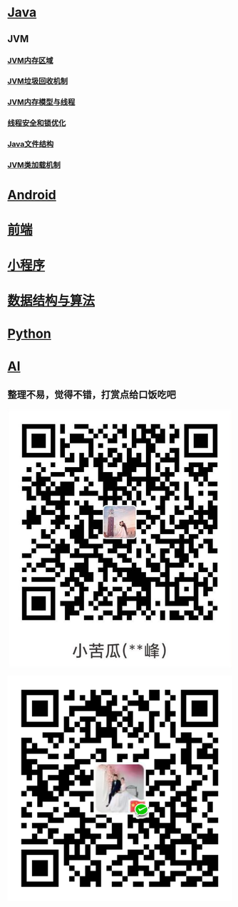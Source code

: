 # [Java](https://github.com/chaofengliu/FuckingTheCode/tree/main/Java)

## JVM

### [JVM内存区域](https://github.com/chaofengliu/LovingTheCode/blob/main/Java/JVM%E5%86%85%E5%AD%98%E5%8C%BA%E5%9F%9F.md)
### [JVM垃圾回收机制](https://github.com/chaofengliu/LovingTheCode/blob/main/Java/JVM%E7%B1%BB%E5%8A%A0%E8%BD%BD%E6%9C%BA%E5%88%B6.md)
### [JVM内存模型与线程](https://github.com/chaofengliu/LovingTheCode/blob/main/Java/JVM%E5%86%85%E5%AD%98%E6%A8%A1%E5%9E%8B%E4%B8%8E%E7%BA%BF%E7%A8%8B.md)
### [线程安全和锁优化](https://github.com/chaofengliu/LovingTheCode/blob/main/Java/%E7%BA%BF%E7%A8%8B%E5%AE%89%E5%85%A8%E5%92%8C%E9%94%81%E4%BC%98%E5%8C%96.md)
### [Java文件结构](https://github.com/chaofengliu/LovingTheCode/blob/main/Java/Java%E6%96%87%E4%BB%B6%E7%BB%93%E6%9E%84.md)
### [JVM类加载机制](https://github.com/chaofengliu/LovingTheCode/blob/main/Java/JVM%E7%B1%BB%E5%8A%A0%E8%BD%BD%E6%9C%BA%E5%88%B6.md)

# [Android](https://github.com/chaofengliu/FuckingTheCode/tree/main/Android)

# [前端](https://github.com/chaofengliu/FuckingTheCode/tree/main/%E5%89%8D%E7%AB%AF)

# [小程序](https://github.com/chaofengliu/FuckingTheCode/tree/main/%E5%B0%8F%E7%A8%8B%E5%BA%8F)

# [数据结构与算法](https://github.com/chaofengliu/LovingTheCode/tree/main/%E6%95%B0%E6%8D%AE%E7%BB%93%E6%9E%84%E4%B8%8E%E7%AE%97%E6%B3%95)

# [Python](https://github.com/chaofengliu/FuckingTheCode/tree/main/Python)

# [AI](https://github.com/chaofengliu/FuckingTheCode/tree/main/AI)



## 整理不易，觉得不错，打赏点给口饭吃吧

![支付宝](https://github.com/chaofengliu/FuckingTheCode/blob/main/alipay.jpg)

![微信](https://github.com/chaofengliu/FuckingTheCode/blob/main/wechat.png)